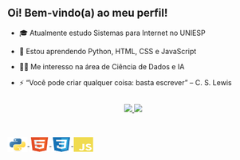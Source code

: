 ## Oi! Bem-vindo(a) ao meu perfil!

- 🎓 Atualmente estudo Sistemas para Internet no UNIESP
- 🌱 Estou aprendendo Python, HTML, CSS e JavaScript
- 👩‍💻 Me interesso na área de Ciência de Dados e IA
- ⚡ “Você pode criar qualquer coisa: basta escrever” – C. S. Lewis

  ##

<div align="center">
  <a href="https://github.com/isthefani">
  <img height="180em" src="https://github-readme-stats.vercel.app/api?username=isthefani&show_icons=true&theme=nord&include_all_commits=true&count_private=true"/>
  <img height="180em" src="https://github-readme-stats.vercel.app/api/top-langs/?username=isthefani&layout=compact&langs_count=7&theme=nord"/>
</div>

  ##

<div style="display: inline_block"><br>
  <img align="center" alt="Rafa-Python" height="30" width="40" src="https://raw.githubusercontent.com/devicons/devicon/master/icons/python/python-original.svg">
  <img align="center" alt="Rafa-HTML" height="30" width="40" src="https://raw.githubusercontent.com/devicons/devicon/master/icons/html5/html5-original.svg">
  <img align="center" alt="Rafa-CSS" height="30" width="40" src="https://raw.githubusercontent.com/devicons/devicon/master/icons/css3/css3-original.svg">
  <img align="center" alt="Rafa-Js" height="30" width="40" src="https://raw.githubusercontent.com/devicons/devicon/master/icons/javascript/javascript-plain.svg">
</div>
